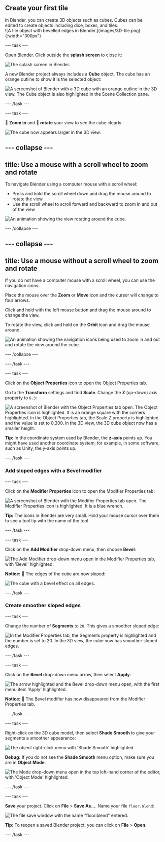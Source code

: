 ## Create your first tile

<div style="display: flex; flex-wrap: wrap">
<div style="flex-basis: 200px; flex-grow: 1; margin-right: 15px;">
In Blender, you can create 3D objects such as cubes. Cubes can be edited to create objects including dice, boxes, and tiles.
</div>
<div>
![A tile object with bevelled edges in Blender.](images/3D-tile.png){:width="300px"}
</div>
</div>

--- task ---

Open Blender. Click outside the **splash screen** to close it:

![The splash screen in Blender.](images/splash-screen.png)

A new Blender project always includes a **Cube** object. The cube has an orange outline to show it is the selected object:

![A screenshot of Blender with a 3D cube with an orange outline in the 3D view. The Cube object is also highlighted in the Scene Collection pane.](images/starter-cube.png)

--- /task ---

--- task ---

🔎 **Zoom in** and 🔄 **rotate** your view to see the cube clearly:

![The cube now appears larger in the 3D view.](images/zoomed-cube.png)

--- collapse ---
---
title: Use a mouse with a scroll wheel to zoom and rotate 
---

To navigate Blender using a computer mouse with a scroll wheel:
+ Press and hold the scroll wheel down and drag the mouse around to rotate the view
+ Use the scroll wheel to scroll forward and backward to zoom in and out of the view

![An animation showing the view rotating around the cube.](images/navigate-cube.gif)

--- /collapse ---

--- collapse ---
---
title: Use a mouse without a scroll wheel to zoom and rotate
---

If you do not have a computer mouse with a scroll wheel, you can use the navigation icons. 

Place the mouse over the **Zoom** or **Move** icon and the cursor will change to four arrows. 

Click and hold with the left mouse button and drag the mouse around to change the view.

To rotate the view, click and hold on the **Orbit** icon and drag the mouse around.

![An animation showing the navigation icons being used to zoom in and out and rotate the view around the cube.](images/navigate-mouse.gif)

--- /collapse ---

--- /task ---

--- task ---

Click on the **Object Properties** icon to open the Object Properties tab.

Go to the **Transform** settings and find **Scale**. Change the **Z** (up–down) axis property to `0.3`:

![A screenshot of Blender with the Object Properties tab open. The Object Properties icon is highlighted. It is an orange square with the corners highlighted. In the Object Properties tab, the Scale Z property is highlighted and the value is set to 0.300. In the 3D view, the 3D cube object now has a smaller height.](images/object-properties.png)

**Tip:** In the coordinate system used by Blender, the **z-axis** points up. You might have used another coordinate system; for example, in some software, such as Unity, the y-axis points up.

--- /task ---

### Add sloped edges with a Bevel modifier

--- task ---

Click on the **Modifier Properties** icon to open the Modifier Properties tab:

![A screenshot of Blender with the Modifier Properties tab open. The Modifier Properties icon is highlighted. It is a blue wrench.](images/modifier-properties.png)

**Tip:** The icons in Blender are very small. Hold your mouse cursor over them to see a tool tip with the name of the tool.

--- /task ---

--- task ---

Click on the **Add Modifier** drop-down menu, then choose **Bevel**:

![The Add Modifier drop-down menu open in the Modifier Properties tab, with 'Bevel' highlighted.](images/bevel-modifier.png)

**Notice:** 👀 The edges of the cube are now sloped:

![The cube with a bevel effect on all edges.](images/bevel-effect.png)

--- /task ---

### Create smoother sloped edges

--- task ---

Change the number of **Segments** to `20`. This gives a smoother sloped edge:

![In the Modifier Properties tab, the Segments property is highlighted and the number is set to 20. In the 3D view, the cube now has smoother sloped edges.](images/bevel-segments.png)

--- /task ---

--- task ---

Click on the **Bevel** drop-down menu arrow, then select **Apply**:

![The arrow highlighted and the Bevel drop-down menu open, with the first menu item 'Apply' highlighted.](images/apply-modifier.png)

**Notice:** 👀 The Bevel modifier has now disappeared from the Modifier Properties tab.

--- /task ---

--- task ---

Right-click on the 3D cube model, then select **Shade Smooth** to give your segments a smoother appearance: 

![The object right-click menu with 'Shade Smooth' highlighted.](images/smooth-shade.png)

**Debug:** If you do not see the **Shade Smooth** menu option, make sure you are in **Object Mode**: 

![The Mode drop-down menu open in the top left-hand corner of the editor, with 'Object Mode' highlighted.](images/object-mode.png)

--- /task ---

--- task ---

**Save** your project. Click on **File** > **Save As...**. Name your file `floor.blend`:

![The file save window with the name "floor.blend" entered.](images/blender-save-as.png)

**Tip:** To reopen a saved Blender project, you can click on **File** > **Open**.

--- /task ---